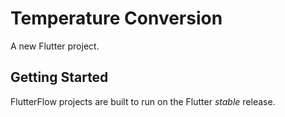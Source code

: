 # Temperature Conversion

A new Flutter project.

## Getting Started

FlutterFlow projects are built to run on the Flutter _stable_ release.
